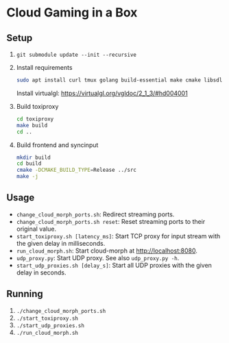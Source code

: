 # Cloud Gaming in a Box

## Setup

<!-- cspell: disable -->

1. `git submodule update --init --recursive`
2. Install requirements
    ```sh
    sudo apt install curl tmux golang build-essential make cmake libsdl2-dev libsdl2-2.0-0 ffmpeg libavcodec-dev libavutil-dev libavformat-dev libxtst-dev xvfb
    ```
    Install virtualgl: <https://virtualgl.org/vgldoc/2_1_3/#hd004001>

3. Build toxiproxy
    ```sh
    cd toxiproxy
    make build
    cd ..
    ```
4. Build frontend and syncinput
    ```sh
    mkdir build
    cd build
    cmake -DCMAKE_BUILD_TYPE=Release ../src
    make -j
    ```

<!-- cspell: disable -->

## Usage

* `change_cloud_morph_ports.sh`: Redirect streaming ports.
* `change_cloud_morph_ports.sh reset`: Reset streaming ports to their original value.
* `start_toxiproxy.sh [latency_ms]`: Start TCP proxy for input stream with the given delay in milliseconds.
* `run_cloud_morph.sh`: Start cloud-morph at <http://localhost:8080>.
* `udp_proxy.py`: Start UDP proxy. See also `udp_proxy.py -h`.
* `start_udp_proxies.sh [delay_s]`: Start all UDP proxies with the given delay in seconds.

## Running

1. `./change_cloud_morph_ports.sh`
2. `./start_toxiproxy.sh`
3. `./start_udp_proxies.sh`
4. `./run_cloud_morph.sh`
